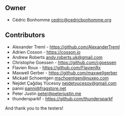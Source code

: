 ## Owner


- Cédric Bonhomme <cedric@cedricbonhomme.org>


## Contributors


- Alexander Treml - https://github.com/AlexanderTreml
- Adrien Cosson - https://cosson.io
- Andrew Roberts <andy.roberts.uk@gmail.com>
- Christophe Goessen - https://github.com/cgoessen
- Flavien Roux - https://github.com/FlavienRx
- Maxwell Gerber - https://github.com/maxwellgerber
- Mickaël Schoentgen <mschoentgen@nuxeo.com>
- Nejdet Çağdaş Yücesoy <nejdetyucesoy@gmail.com>
- panni <panni@fragstore.net>
- Peter Justin <peter@peterjustin.me>
- thundersparkf - https://github.com/thundersparkf


And thank you to the testers!
